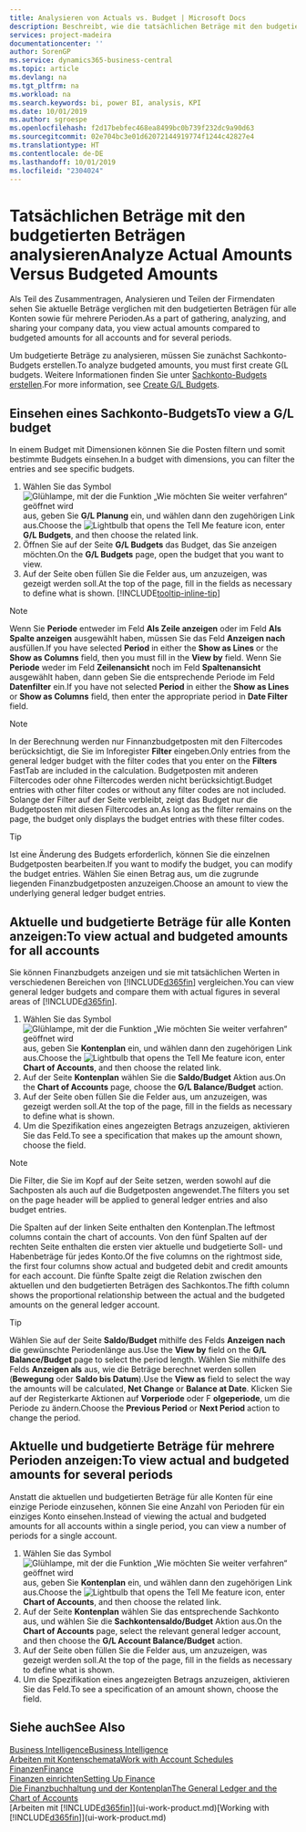 ```yaml
---
title: Analysieren von Actuals vs. Budget | Microsoft Docs
description: Beschreibt, wie die tatsächlichen Beträge mit den budgetierten Beträgen analysiert werden.
services: project-madeira
documentationcenter: ''
author: SorenGP
ms.service: dynamics365-business-central
ms.topic: article
ms.devlang: na
ms.tgt_pltfrm: na
ms.workload: na
ms.search.keywords: bi, power BI, analysis, KPI
ms.date: 10/01/2019
ms.author: sgroespe
ms.openlocfilehash: f2d17bebfec468ea8499bc0b739f232dc9a90d63
ms.sourcegitcommit: 02e704bc3e01d62072144919774f1244c42827e4
ms.translationtype: HT
ms.contentlocale: de-DE
ms.lasthandoff: 10/01/2019
ms.locfileid: "2304024"
---
```

# <a name="analyze-actual-amounts-versus-budgeted-amounts"></a><span data-ttu-id="db26b-103">Tatsächlichen Beträge mit den budgetierten Beträgen analysieren</span><span class="sxs-lookup"><span data-stu-id="db26b-103">Analyze Actual Amounts Versus Budgeted Amounts</span></span>
<span data-ttu-id="db26b-104">Als Teil des Zusammentragen, Analysieren und Teilen der Firmendaten sehen Sie aktuelle Beträge verglichen mit den budgetierten Beträgen für alle Konten sowie für mehrere Perioden.</span><span class="sxs-lookup"><span data-stu-id="db26b-104">As a part of gathering, analyzing, and sharing your company data, you view actual amounts compared to budgeted amounts for all accounts and for several periods.</span></span>

<span data-ttu-id="db26b-105">Um budgetierte Beträge zu analysieren, müssen Sie zunächst Sachkonto-Budgets erstellen.</span><span class="sxs-lookup"><span data-stu-id="db26b-105">To analyze budgeted amounts, you must first create G(L budgets.</span></span> <span data-ttu-id="db26b-106">Weitere Informationen finden Sie unter [Sachkonto-Budgets erstellen](finance-how-create-budgets.md).</span><span class="sxs-lookup"><span data-stu-id="db26b-106">For more information, see [Create G/L Budgets](finance-how-create-budgets.md).</span></span>

## <a name="to-view-a-gl-budget"></a><span data-ttu-id="db26b-107">Einsehen eines Sachkonto-Budgets</span><span class="sxs-lookup"><span data-stu-id="db26b-107">To view a G/L budget</span></span>
<span data-ttu-id="db26b-108">In einem Budget mit Dimensionen können Sie die Posten filtern und somit bestimmte Budgets einsehen.</span><span class="sxs-lookup"><span data-stu-id="db26b-108">In a budget with dimensions, you can filter the entries and see specific budgets.</span></span>

1. <span data-ttu-id="db26b-109">Wählen Sie das Symbol ![Glühlampe, mit der die Funktion „Wie möchten Sie weiter verfahren“ geöffnet wird](media/ui-search/search_small.png "Wie möchten Sie weiter verfahren?") aus, geben Sie **G/L Planung** ein, und wählen dann den zugehörigen Link aus.</span><span class="sxs-lookup"><span data-stu-id="db26b-109">Choose the ![Lightbulb that opens the Tell Me feature](media/ui-search/search_small.png "Tell me what you want to do") icon, enter **G/L Budgets**, and then choose the related link.</span></span>
2. <span data-ttu-id="db26b-110">Öffnen Sie auf der Seite **G/L Budgets** das Budget, das Sie anzeigen möchten.</span><span class="sxs-lookup"><span data-stu-id="db26b-110">On the **G/L Budgets** page, open the budget that you want to view.</span></span>  
3. <span data-ttu-id="db26b-111">Auf der Seite oben füllen Sie die Felder aus, um anzuzeigen, was gezeigt werden soll.</span><span class="sxs-lookup"><span data-stu-id="db26b-111">At the top of the page, fill in the fields as necessary to define what is shown.</span></span> [!INCLUDE[tooltip-inline-tip](includes/tooltip-inline-tip_md.md)]

> [!NOTE]  
>   <span data-ttu-id="db26b-112">Wenn Sie **Periode** entweder im Feld **Als Zeile anzeigen** oder im Feld **Als Spalte anzeigen** ausgewählt haben, müssen Sie das Feld **Anzeigen nach** ausfüllen.</span><span class="sxs-lookup"><span data-stu-id="db26b-112">If you have selected **Period** in either the **Show as Lines** or the **Show as Columns** field, then you must fill in the **View by** field.</span></span> <span data-ttu-id="db26b-113">Wenn Sie **Periode** weder im Feld **Zeilenansicht** noch im Feld **Spaltenansicht** ausgewählt haben, dann geben Sie die entsprechende Periode im Feld **Datenfilter** ein.</span><span class="sxs-lookup"><span data-stu-id="db26b-113">If you have not selected **Period** in either the **Show as Lines** or **Show as Columns** field, then enter the appropriate period in **Date Filter** field.</span></span>  

> [!NOTE]  
>   <span data-ttu-id="db26b-114">In der Berechnung werden nur Finnanzbudgetposten mit den Filtercodes berücksichtigt, die Sie im Inforegister **Filter** eingeben.</span><span class="sxs-lookup"><span data-stu-id="db26b-114">Only entries from the general ledger budget with the filter codes that you enter on the **Filters** FastTab are included in the calculation.</span></span> <span data-ttu-id="db26b-115">Budgetposten mit anderen Filtercodes oder ohne Filtercodes werden nicht berücksichtigt.</span><span class="sxs-lookup"><span data-stu-id="db26b-115">Budget entries with other filter codes or without any filter codes are not included.</span></span> <span data-ttu-id="db26b-116">Solange der Filter auf der Seite verbleibt, zeigt das Budget nur die Budgetposten mit diesen Filtercodes an.</span><span class="sxs-lookup"><span data-stu-id="db26b-116">As long as the filter remains on the page, the budget only displays the budget entries with these filter codes.</span></span>  

> [!TIP]  
>   <span data-ttu-id="db26b-117">Ist eine Änderung des Budgets erforderlich, können Sie die einzelnen Budgetposten bearbeiten.</span><span class="sxs-lookup"><span data-stu-id="db26b-117">If you want to modify the budget, you can modify the budget entries.</span></span> <span data-ttu-id="db26b-118">Wählen Sie einen Betrag aus, um die zugrunde liegenden Finanzbudgetposten anzuzeigen.</span><span class="sxs-lookup"><span data-stu-id="db26b-118">Choose an amount to view the underlying general ledger budget entries.</span></span>

## <a name="to-view-actual-and-budgeted-amounts-for-all-accounts"></a><span data-ttu-id="db26b-119">Aktuelle und budgetierte Beträge für alle Konten anzeigen:</span><span class="sxs-lookup"><span data-stu-id="db26b-119">To view actual and budgeted amounts for all accounts</span></span>  
<span data-ttu-id="db26b-120">Sie können Finanzbudgets anzeigen und sie mit tatsächlichen Werten in verschiedenen Bereichen von [!INCLUDE[d365fin](includes/d365fin_md.md)] vergleichen.</span><span class="sxs-lookup"><span data-stu-id="db26b-120">You can view general ledger budgets and compare them with actual figures in several areas of [!INCLUDE[d365fin](includes/d365fin_md.md)].</span></span>

1. <span data-ttu-id="db26b-121">Wählen Sie das Symbol ![Glühlampe, mit der die Funktion „Wie möchten Sie weiter verfahren“ geöffnet wird](media/ui-search/search_small.png "Wie möchten Sie weiter verfahren?") aus, geben Sie **Kontenplan** ein, und wählen dann den zugehörigen Link aus.</span><span class="sxs-lookup"><span data-stu-id="db26b-121">Choose the ![Lightbulb that opens the Tell Me feature](media/ui-search/search_small.png "Tell me what you want to do") icon, enter **Chart of Accounts**, and then choose the related link.</span></span>  
2. <span data-ttu-id="db26b-122">Auf der Seite **Kontenplan** wählen Sie die **Saldo/Budget** Aktion aus.</span><span class="sxs-lookup"><span data-stu-id="db26b-122">On the **Chart of Accounts** page, choose the **G/L Balance/Budget** action.</span></span>
3. <span data-ttu-id="db26b-123">Auf der Seite oben füllen Sie die Felder aus, um anzuzeigen, was gezeigt werden soll.</span><span class="sxs-lookup"><span data-stu-id="db26b-123">At the top of the page, fill in the fields as necessary to define what is shown.</span></span>  
4. <span data-ttu-id="db26b-124">Um die Spezifikation eines angezeigten Betrags anzuzeigen, aktivieren Sie das Feld.</span><span class="sxs-lookup"><span data-stu-id="db26b-124">To see a specification that makes up the amount shown, choose the field.</span></span>  

> [!NOTE]  
>   <span data-ttu-id="db26b-125">Die Filter, die Sie im Kopf auf der Seite setzen, werden sowohl auf die Sachposten als auch auf die Budgetposten angewendet.</span><span class="sxs-lookup"><span data-stu-id="db26b-125">The filters you set on the page header will be applied to general ledger entries and also budget entries.</span></span>

<span data-ttu-id="db26b-126">Die Spalten auf der linken Seite enthalten den Kontenplan.</span><span class="sxs-lookup"><span data-stu-id="db26b-126">The leftmost columns contain the chart of accounts.</span></span> <span data-ttu-id="db26b-127">Von den fünf Spalten auf der rechten Seite enthalten die ersten vier aktuelle und budgetierte Soll- und Habenbeträge für jedes Konto.</span><span class="sxs-lookup"><span data-stu-id="db26b-127">Of the five columns on the rightmost side, the first four columns show actual and budgeted debit and credit amounts for each account.</span></span> <span data-ttu-id="db26b-128">Die fünfte Spalte zeigt die Relation zwischen den aktuellen und den budgetierten Beträgen des Sachkontos.</span><span class="sxs-lookup"><span data-stu-id="db26b-128">The fifth column shows the proportional relationship between the actual and the budgeted amounts on the general ledger account.</span></span>  

> [!TIP]  
>   <span data-ttu-id="db26b-129">Wählen Sie auf der Seite **Saldo/Budget** mithilfe des Felds **Anzeigen nach** die gewünschte Periodenlänge aus.</span><span class="sxs-lookup"><span data-stu-id="db26b-129">Use the **View by** field on the **G/L Balance/Budget** page to select the period length.</span></span> <span data-ttu-id="db26b-130">Wählen Sie mithilfe des Felds **Anzeigen als** aus, wie die Beträge berechnet werden sollen (**Bewegung** oder **Saldo bis Datum**).</span><span class="sxs-lookup"><span data-stu-id="db26b-130">Use the **View as** field to select the way the amounts will be calculated, **Net Change** or **Balance at Date**.</span></span> <span data-ttu-id="db26b-131">Klicken Sie auf der Registerkarte Aktionen auf **Vorperiode** oder F **olgeperiode**, um die Periode zu ändern.</span><span class="sxs-lookup"><span data-stu-id="db26b-131">Choose the **Previous Period** or **Next Period** action to change the period.</span></span>  

## <a name="to-view-actual-and-budgeted-amounts-for-several-periods"></a><span data-ttu-id="db26b-132">Aktuelle und budgetierte Beträge für mehrere Perioden anzeigen:</span><span class="sxs-lookup"><span data-stu-id="db26b-132">To view actual and budgeted amounts for several periods</span></span>  
<span data-ttu-id="db26b-133">Anstatt die aktuellen und budgetierten Beträge für alle Konten für eine einzige Periode einzusehen, können Sie eine Anzahl von Perioden für ein einziges Konto einsehen.</span><span class="sxs-lookup"><span data-stu-id="db26b-133">Instead of viewing the actual and budgeted amounts for all accounts within a single period, you can view a number of periods for a single account.</span></span>  

1. <span data-ttu-id="db26b-134">Wählen Sie das Symbol ![Glühlampe, mit der die Funktion „Wie möchten Sie weiter verfahren“ geöffnet wird](media/ui-search/search_small.png "Wie möchten Sie weiter verfahren?") aus, geben Sie **Kontenplan** ein, und wählen dann den zugehörigen Link aus.</span><span class="sxs-lookup"><span data-stu-id="db26b-134">Choose the ![Lightbulb that opens the Tell Me feature](media/ui-search/search_small.png "Tell me what you want to do") icon, enter **Chart of Accounts**, and then choose the related link.</span></span>  
2. <span data-ttu-id="db26b-135">Auf der Seite **Kontenplan** wählen Sie das entsprechende Sachkonto aus, und wählen Sie die **Sachkontensaldo/Budget** Aktion aus.</span><span class="sxs-lookup"><span data-stu-id="db26b-135">On the **Chart of Accounts** page, select the relevant general ledger account, and then choose the **G/L Account Balance/Budget** action.</span></span>  
3. <span data-ttu-id="db26b-136">Auf der Seite oben füllen Sie die Felder aus, um anzuzeigen, was gezeigt werden soll.</span><span class="sxs-lookup"><span data-stu-id="db26b-136">At the top of the page, fill in the fields as necessary to define what is shown.</span></span>   
4. <span data-ttu-id="db26b-137">Um die Spezifikation eines angezeigten Betrags anzuzeigen, aktivieren Sie das Feld.</span><span class="sxs-lookup"><span data-stu-id="db26b-137">To see a specification of an amount shown, choose the field.</span></span>  

## <a name="see-also"></a><span data-ttu-id="db26b-138">Siehe auch</span><span class="sxs-lookup"><span data-stu-id="db26b-138">See Also</span></span>
[<span data-ttu-id="db26b-139">Business Intelligence</span><span class="sxs-lookup"><span data-stu-id="db26b-139">Business Intelligence</span></span>](bi.md)  
[<span data-ttu-id="db26b-140">Arbeiten mit Kontenschemata</span><span class="sxs-lookup"><span data-stu-id="db26b-140">Work with Account Schedules</span></span>](bi-how-work-account-schedule.md)  
[<span data-ttu-id="db26b-141">Finanzen</span><span class="sxs-lookup"><span data-stu-id="db26b-141">Finance</span></span>](finance.md)  
[<span data-ttu-id="db26b-142">Finanzen einrichten</span><span class="sxs-lookup"><span data-stu-id="db26b-142">Setting Up Finance</span></span>](finance-setup-finance.md)  
[<span data-ttu-id="db26b-143">Die Finanzbuchhaltung und der Kontenplan</span><span class="sxs-lookup"><span data-stu-id="db26b-143">The General Ledger and the Chart of Accounts</span></span>](finance-general-ledger.md)  
<span data-ttu-id="db26b-144">[Arbeiten mit [!INCLUDE[d365fin](includes/d365fin_md.md)]](ui-work-product.md)</span><span class="sxs-lookup"><span data-stu-id="db26b-144">[Working with [!INCLUDE[d365fin](includes/d365fin_md.md)]](ui-work-product.md)</span></span>  
